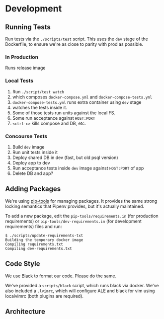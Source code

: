 # Development

## Running Tests

Run tests via the `./scripts/test` script.  This uses the `dev` stage of the
Dockerfile, to ensure we're as close to parity with prod as possible.

### In Production

Runs release image

### Local Tests

1. Run `./script/test watch`
1. which composes `docker-compose.yml` and `docker-compose-tests.yml`
1. `docker-compose-tests.yml` runs extra container using `dev` stage
1. watches the tests inside it.
1. Some of those tests run units against the local FS.
1. Some run acceptance against `HOST:PORT`
1. `<ctrl-c>` kills compose and DB, etc.

### Concourse Tests

1. Build `dev` image
1. Run unit tests inside it
1. Deploy shared DB in dev (fast, but old psql version)
1. Deploy app to dev
1. Run acceptance tests inside `dev` image against `HOST:PORT` of app
1. Delete DB and app?

## Adding Packages

We're using [pip-tools](https://github.com/jazzband/pip-tools) for managing
packages.  It provides the same strong locking semantics that Pipenv provides,
but it's actually maintained.

To add a new package, edit the `pip-tools/requirements.in` (for production
requirements) or `pip-tools/dev-requirements.in` (for development requirements)
files and run:

``` console
$ ./scripts/update-requirements-txt
Building the temporary docker image
Compiling requirements.txt
Compiling dev-requirements.txt
```

## Code Style

We use [Black](https://github.com/psf/black) to format our code.  Please do the same.

We've provided a `scripts/black` script, which runs black via docker. We've
also included a `.lvimrc`, which will configure ALE and black for vim using
localvimrc (both plugins are required).

## Architecture
